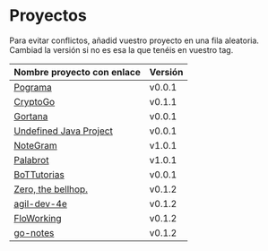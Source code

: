 # Proyectos

Para evitar conflictos, añadid vuestro proyecto en una fila
aleatoria. Cambiad la versión si no es esa la que tenéis en vuestro tag.

| Nombre proyecto con enlace                                               | Versión |
|--------------------------------------------------------------------------|---------|
| [Pograma](https://github.com/Phyton-es-mi-typo/pograma)                  | v0.0.1  |
| [CryptoGo](https://github.com/CriptoInfo/CryptoGo)                       | v0.1.1  |
| [Gortana](https://github.com/Pibes-GRX/Gortana)                          | v0.0.1  |
| [Undefined Java Project](https://github.com/tddgrupo4/TDD-Grupo-4)       | v0.0.1  |
| [NoteGram](https://github.com/NoteGramBot/NoteGram)                      | v1.0.1  |
|  [Palabrot](https://github.com/ScalaBot-Team/PalaBrot)                   | v1.0.1  |
|    [BoTTutorias](https://github.com/BoTTuros/BoTTutorias)                | v0.0.1  |
|    [Zero, the bellhop.](https://github.com/monium/zero)                  | v0.1.2  |
|    [agil-dev-4e](https://github.com/Kobedinho/agil-dev-4e)               | v0.1.2  |
|    [FloWorking](https://github.com/PalomitaTeam/FloWorking)              | v0.1.2  |
|    [go-notes](https://github.com/Golang-EC/go-notes)                     | v0.1.2  |
